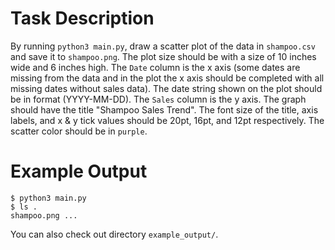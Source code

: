 # Task Description

By running `python3 main.py`, draw a scatter plot of the data in `shampoo.csv` and save it to `shampoo.png`.
The plot size should be with a size of 10 inches wide and 6 inches high. 
The `Date` column is the x axis (some dates are missing from the data and in the plot the x axis should be completed with all missing dates without sales data). 
The date string shown on the plot should be in format (YYYY-MM-DD).
The `Sales` column is the y axis. The graph should have the title "Shampoo Sales Trend". The font size of the title, axis labels, and x & y tick values should be 20pt, 16pt, and 12pt respectively.
The scatter color should be in `purple`.


# Example Output

```
$ python3 main.py
$ ls .
shampoo.png ...

```

You can also check out directory `example_output/`.